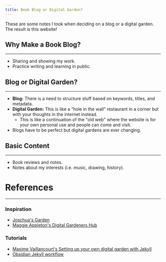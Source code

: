 ```yaml
---
title: Book Blog or Digital Garden?
---
```


These are some notes I took when deciding on a blog or a digital garden. The result is this website!


## Why Make a Book Blog?
---

- Sharing and showing my work.
- Practice writing and learning in public.

## Blog or Digital Garden?
---

- **Blog:** There is a need to structure stuff based on keywords, titles, and metadata.
- **Digital Garden:** This is like a “hole in the wall” restaurant in a corner but with your thoughts in the internet instead.
	- This is like a continuation of the "old web" where the website is for your own personal use and people can come and visit.
-  Blogs have to be perfect but digital gardens are ever changing.



## Basic Content
---
- Book reviews and notes.
- Notes about my interests (i.e. music, drawing, history).





# References
---
### Inspiration
- [Joschua's Garden](https://joschuasgarden.com/%E2%9C%8C%EF%B8%8F+Welcome)
- [Maggie Appleton's Digital Gardeners Hub](https://github.com/MaggieAppleton/digital-gardeners)

### Tutorials
- [Maxime Vaillancourt's Setting up your own digital garden with Jekyll](https://maximevaillancourt.com/blog/setting-up-your-own-digital-garden-with-jekyll)
- [Obsidian Jekyll workflow](https://refinedmind.co/obsidian-jekyll-workflow)


